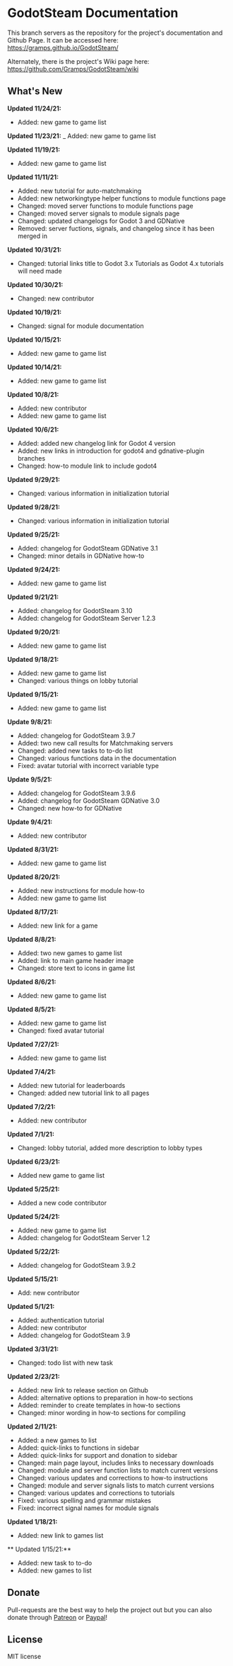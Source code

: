 # GodotSteam Documentation

This branch servers as the repository for the project's documentation and Github Page. It can be accessed here: https://gramps.github.io/GodotSteam/

Alternately, there is the project's Wiki page here: https://github.com/Gramps/GodotSteam/wiki

What's New
-------------
**Updated 11/24/21:**
- Added: new game to game list

**Updated 11/23/21:**
_ Added: new game to game list

**Updated 11/19/21:**
- Added: new game to game list

**Updated 11/11/21:**
- Added: new tutorial for auto-matchmaking
- Added: new networkingtype helper functions to module functions page
- Changed: moved server functions to module functions page
- Changed: moved server signals to module signals page
- Changed: updated changelogs for Godot 3 and GDNative
- Removed: server fuctions, signals, and changelog since it has been merged in

**Updated 10/31/21:**
- Changed: tutorial links title to Godot 3.x Tutorials as Godot 4.x tutorials will need made

**Updated 10/30/21:**
- Changed: new contributor

**Updated 10/19/21:**
- Changed: signal for module documentation

**Updated 10/15/21:**
- Added: new game to game list

**Updated 10/14/21:**
- Added: new game to game list

**Updated 10/8/21:**
- Added: new contributor
- Added: new game to game list

**Updated 10/6/21:**
- Added: added new changelog link for Godot 4 version
- Added: new links in introduction for godot4 and gdnative-plugin branches
- Changed: how-to module link to include godot4

**Updated 9/29/21:**
- Changed: various information in initialization tutorial

**Updated 9/28/21:**
- Changed: various information in initialization tutorial

**Updated 9/25/21:**
- Added: changelog for GodotSteam GDNative 3.1
- Changed: minor details in GDNative how-to

**Updated 9/24/21:**
- Added: new game to game list

**Updated 9/21/21:**
- Added: changelog for GodotSteam 3.10
- Added: changelog for GodotSteam Server 1.2.3

**Updated 9/20/21:**
- Added: new game to game list

**Updated 9/18/21:**
- Added: new game to game list
- Changed: various things on lobby tutorial

**Updated 9/15/21:**
- Added: new game to game list

**Update 9/8/21:**
- Added: changelog for GodotSteam 3.9.7
- Added: two new call results for Matchmaking servers
- Changed: added new tasks to to-do list
- Changed: various functions data in the documentation
- Fixed: avatar tutorial with incorrect variable type

**Update 9/5/21:**
- Added: changelog for GodotSteam 3.9.6
- Added: changelog for GodotSteam GDNative 3.0
- Changed: new how-to for GDNative

**Update 9/4/21:**
- Added: new contributor 

**Updated 8/31/21:**
- Added: new game to game list

**Updated 8/20/21:**
- Added: new instructions for module how-to
- Added: new game to game list

**Updated 8/17/21:**
- Added: new link for a game

**Updated 8/8/21:**
- Added: two new games to game list
- Added: link to main game header image
- Changed: store text to icons in game list

**Updated 8/6/21:**
- Added: new game to game list

**Updated 8/5/21:**
- Added: new game to game list
- Changed: fixed avatar tutorial

**Updated 7/27/21:**
- Added: new game to game list

**Updated 7/4/21:**
- Added: new tutorial for leaderboards
- Changed: added new tutorial link to all pages

**Updated 7/2/21:**
- Added: new contributor

**Updated 7/1/21:**
- Changed: lobby tutorial, added more description to lobby types

**Updated 6/23/21:**
- Added new game to game list

**Updated 5/25/21:**
- Added a new code contributor

**Updated 5/24/21:**
- Added: new game to game list
- Added: changelog for GodotSteam Server 1.2

**Updated 5/22/21:**
- Added: changelog for GodotSteam 3.9.2

**Updated 5/15/21:**
- Add: new contributor

**Updated 5/1/21:**
- Added: authentication tutorial
- Added: new contributor
- Added: changelog for GodotSteam 3.9

**Updated 3/31/21:**
- Changed: todo list with new task

**Updated 2/23/21:**
- Added: new link to release section on Github
- Added: alternative options to preparation in how-to sections
- Added: reminder to create templates in how-to sections
- Changed: minor wording in how-to sections for compiling

**Updated 2/11/21:**
- Added: a new games to list
- Added: quick-links to functions in sidebar
- Added: quick-links for support and donation to sidebar
- Changed: main page layout, includes links to necessary downloads
- Changed: module and server function lists to match current versions
- Changed: various updates and corrections to how-to instructions
- Changed: module and server signals lists to match current versions
- Changed: various updates and corrections to tutorials
- Fixed: various spelling and grammar mistakes
- Fixed: incorrect signal names for module signals

**Updated 1/18/21:**
- Added: new link to games list

** Updated 1/15/21:**
- Added: new task to to-do
- Added: new games to list

Donate
-------------
Pull-requests are the best way to help the project out but you can also donate through [Patreon](https://patreon.com/coaguco) or [Paypal](https://www.paypal.me/sithlordkyle)!

License
-------------
MIT license
